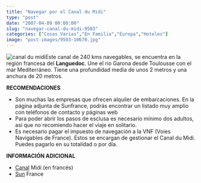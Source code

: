 ```yaml
---
title: "Navegar por el Canal du Midi"
type: "post"
date: "2007-04-09 00:00:00"
slug: "navegar-canal-du-midi-9503"
categories: ["Cosas Varias","En Familia","Europa","Hoteles"]
image: "post-images/9503-10670.jpg"
---
```


![canal du midi](post-images/9503-10670.jpg "canal du midi")Este canal de 240 kms navegables, se encuentra en la región francesa del **Languedoc**. Une el rio Garona desde Toulousse con el mar Mediterráneo. Tiene una profundidad media de unos 2 metros y una anchura de 20 metros.

**RECOMENDACIONES**

- Son muchas las empresas que ofrecen alquiler de embarcaciones. En la página adjunta de Sunfrance, podrás encontrar un listado muy amplio con teléfonos de contacto y páginas web
- Para poder abrir los pasos de esclusa es necesario mínimo dos adultos, así que no recomiendo hacer el viaje en solitario.
- Es necesario pagar el impuesto de navegación a la VNF (Voies Navigables de France). Estos se encargan de gestionar el Canal du Midi. Puedes pagarlo en su totalidad o por día.

**INFORMACIÓN ADICIONAL**

- [Canal](http://www.canalmidi.com/) Midi (en francés)
- [Sun](http://www.sunfrance.com/canal/index.php3?langue=es) France
